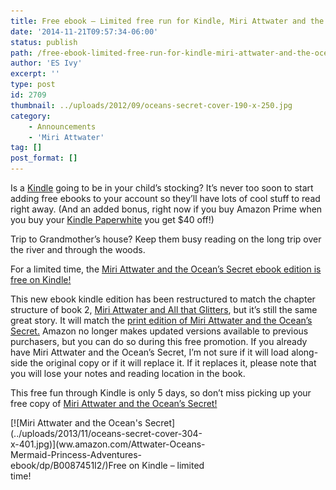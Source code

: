 ```yaml
---
title: Free ebook – Limited free run for Kindle, Miri Attwater and the Ocean's Secret
date: '2014-11-21T09:57:34-06:00'
status: publish
path: /free-ebook-limited-free-run-for-kindle-miri-attwater-and-the-oceans-secret
author: 'ES Ivy'
excerpt: ''
type: post
id: 2709
thumbnail: ../uploads/2012/09/oceans-secret-cover-190-x-250.jpg
category:
    - Announcements
    - 'Miri Attwater'
tag: []
post_format: []
---
```

Is a [Kindle](http://www.amazon.com/gp/product/B00JG8GOWU/ref=as_li_qf_sp_asin_il_tl?ie=UTF8&camp=1789&creative=9325&creativeASIN=B00JG8GOWU&linkCode=as2&tag=esiv-20&linkId=SHDFIPMXY34TYF5M) going to be in your child’s stocking? It’s never too soon to start adding free ebooks to your account so they’ll have lots of cool stuff to read right away. (And an added bonus, right now if you buy Amazon Prime when you buy your [Kindle Paperwhite](http://www.amazon.com/gp/product/B00JG8GOWU/ref=as_li_qf_sp_asin_il_tl?ie=UTF8&camp=1789&creative=9325&creativeASIN=B00JG8GOWU&linkCode=as2&tag=esiv-20&linkId=SHDFIPMXY34TYF5M) you get $40 off!)

Trip to Grandmother’s house? Keep them busy reading on the long trip over the river and through the woods.

For a limited time, the [Miri Attwater and the Ocean’s Secret ebook edition is free on Kindle!](ww.amazon.com/Attwater-Oceans-Mermaid-Princess-Adventures-ebook/dp/B0087451I2/)

This new ebook kindle edition has been restructured to match the chapter structure of book 2, [Miri Attwater and All that Glitters](http://www.amazon.com/gp/product/B00HKK1GYC/ref=as_li_qf_sp_asin_il_tl?ie=UTF8&camp=1789&creative=9325&creativeASIN=B00HKK1GYC&linkCode=as2&tag=esiv-20&linkId=IPUBIKELQHYWTLD7), but it’s still the same great story. It will match the [print edition of Miri Attwater and the Ocean’s Secret.](http://192.168.1.34:4945/the-paperbacks-are-coming/) Amazon no longer makes updated versions available to previous purchasers, but you can do so during this free promotion. If you already have Miri Attwater and the Ocean’s Secret, I’m not sure if it will load along-side the original copy or if it will replace it. If it replaces it, please note that you will lose your notes and reading location in the book.

This free fun through Kindle is only 5 days, so don’t miss picking up your free copy of [Miri Attwater and the Ocean’s Secret!](ww.amazon.com/Attwater-Oceans-Mermaid-Princess-Adventures-ebook/dp/B0087451I2/)

<div class="wp-caption aligncenter" id="attachment_1223" style="width: 314px">[![Miri Attwater and the Ocean's Secret](../uploads/2013/11/oceans-secret-cover-304-x-401.jpg)](ww.amazon.com/Attwater-Oceans-Mermaid-Princess-Adventures-ebook/dp/B0087451I2/)Free on Kindle – limited time!

</div>